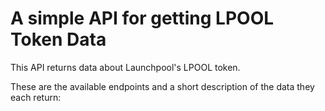 # A simple API for getting LPOOL Token Data

This API returns data about Launchpool's LPOOL token. 

These are the available endpoints and a short description of the data they each return:

